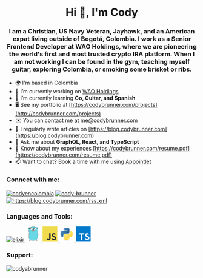 <h1 align="center">Hi 👋, I'm Cody</h1>

<h3 align="center">I am a Christian, US Navy Veteran, Jayhawk, and an American expat living outside of Bogotá, Colombia. I work as a Senior Frontend Developer at WAO Holdings, where we are pioneering the world's first and most trusted crypto IRA platform. When I am not working I can be found in the gym, teaching myself guitar, exploring Colombia, or smoking some brisket or ribs.</h3>

- 🌍 I'm based in Colombia
- 🔭 I’m currently working on [WAO Holdings](https://bitcoinira.com)
- 🌱 I’m currently learning **Go, Guitar, and Spanish**
- 🖥️ See my portfolio at [https://codybrunner.com/projects](http://codybrunner.com/projects)
- ✉️ You can contact me at [me@codybrunner.com](mailto:me@codybrunner.com)
- 📝 I regularly write articles on [https://blog.codybrunner.com](https://blog.codybrunner.com)
- 💬 Ask me about **GraphQL, React, and TypeScript**
- 📄 Know about my experiences [https://codybrunner.com/resume.pdf](https://codybrunner.com/resume.pdf)
- 📫  Want to chat? Book a time with me using [Appointlet](https://appt.link/cody-brunner-dev)

<h3 align="left">Connect with me:</h3>
<p align="left">
<a href="https://twitter.com/codyencolombia" target="blank"><img align="center" src="https://raw.githubusercontent.com/rahuldkjain/github-profile-readme-generator/master/src/images/icons/Social/twitter.svg" alt="codyencolombia" height="30" width="40" /></a>
<a href="https://linkedin.com/in/cody-brunner" target="blank"><img align="center" src="https://raw.githubusercontent.com/rahuldkjain/github-profile-readme-generator/master/src/images/icons/Social/linked-in-alt.svg" alt="cody-brunner" height="30" width="40" /></a>
<a href="/https://blog.codybrunner.com/rss.xml" target="blank"><img align="center" src="https://raw.githubusercontent.com/rahuldkjain/github-profile-readme-generator/master/src/images/icons/Social/rss.svg" alt="https://blog.codybrunner.com/rss.xml" height="30" width="40" /></a>
</p>

<h3 align="left">Languages and Tools:</h3>
<p align="left"> <a href="https://elixir-lang.org" target="_blank" rel="noreferrer"> <img src="https://www.vectorlogo.zone/logos/elixir-lang/elixir-lang-icon.svg" alt="elixir" width="40" height="40"/> </a> <a href="https://golang.org" target="_blank" rel="noreferrer"> <img src="https://raw.githubusercontent.com/devicons/devicon/master/icons/go/go-original.svg" alt="go" width="40" height="40"/> </a> <a href="https://developer.mozilla.org/en-US/docs/Web/JavaScript" target="_blank" rel="noreferrer"> <img src="https://raw.githubusercontent.com/devicons/devicon/master/icons/javascript/javascript-original.svg" alt="javascript" width="40" height="40"/> </a> <a href="https://www.python.org" target="_blank" rel="noreferrer"> <img src="https://raw.githubusercontent.com/devicons/devicon/master/icons/python/python-original.svg" alt="python" width="40" height="40"/> </a> <a href="https://www.typescriptlang.org/" target="_blank" rel="noreferrer"> <img src="https://raw.githubusercontent.com/devicons/devicon/master/icons/typescript/typescript-original.svg" alt="typescript" width="40" height="40"/> </a> </p>

<h3 align="left">Support:</h3>
<p><a href="https://www.buymeacoffee.com/codyabrunner"> <img align="left" src="https://cdn.buymeacoffee.com/buttons/v2/default-yellow.png" height="50" width="210" alt="codyabrunner" /></a></p><br><br>
